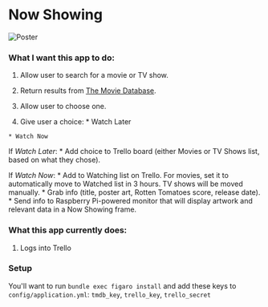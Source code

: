 # Now Showing

![Poster](https://s3.amazonaws.com/f.cl.ly/items/0x142i233J361c442o2p/Now%20Showing512.png?v=70bb4dec)

### What I want this app to do:

  1. Allow user to search for a movie or TV show.

  2. Return results from [The Movie Database](https://www.themoviedb.org).

  3. Allow user to choose one.

  4. Give user a choice:
    * Watch Later

    * Watch Now

  If *Watch Later*:
    * Add choice to Trello board (either Movies or TV Shows list, based on what they chose).

  If *Watch Now*:
    * Add to Watching list on Trello. For movies, set it to automatically move to Watched list in 3 hours. TV shows will be moved manually.
    * Grab info (title, poster art, Rotten Tomatoes score, release date).
    * Send info to Raspberry Pi-powered monitor that will display artwork and relevant data in a Now Showing frame.

### What this app currently does:

  1. Logs into Trello


### Setup

  You'll want to run `bundle exec figaro install` and add these keys to `config/application.yml`: `tmdb_key`, `trello_key`, `trello_secret`
